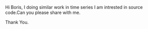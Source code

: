 Hi Boris,
I doing similar work in time series I am intrested in source code.Can you please share with me.

Thank You.
